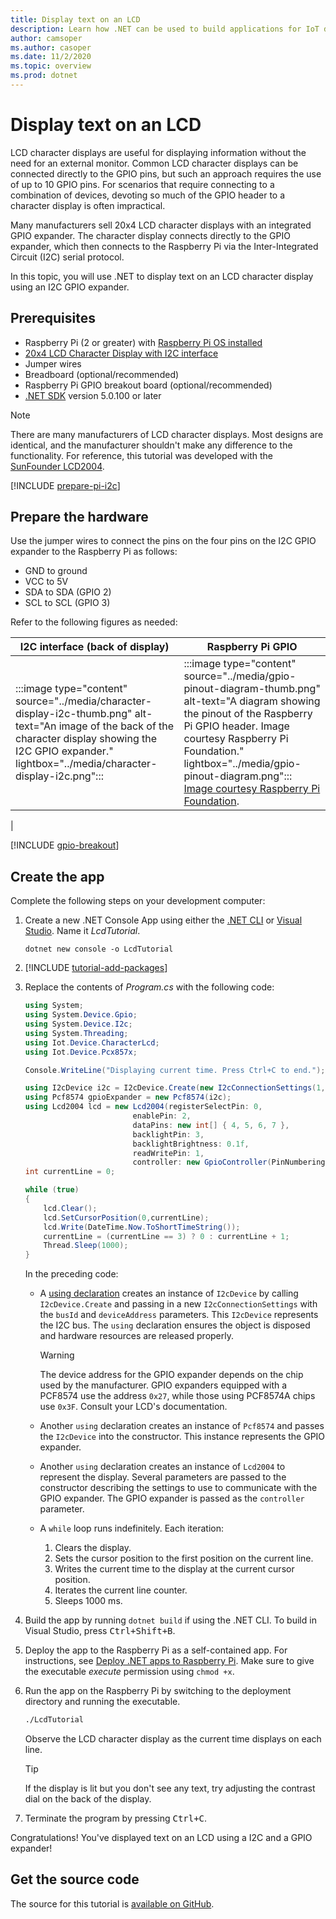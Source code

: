 ```yaml
---
title: Display text on an LCD
description: Learn how .NET can be used to build applications for IoT devices and scenarios.
author: camsoper
ms.author: casoper
ms.date: 11/2/2020
ms.topic: overview
ms.prod: dotnet
---
```


# Display text on an LCD

LCD character displays are useful for displaying information without the need for an external monitor. Common LCD character displays can be connected directly to the GPIO pins, but such an approach requires the use of up to 10 GPIO pins. For scenarios that require connecting to a combination of devices, devoting so much of the GPIO header to a character display is often impractical.

Many manufacturers sell 20x4 LCD character displays with an integrated GPIO expander. The character display connects directly to the GPIO expander, which then connects to the Raspberry Pi via the Inter-Integrated Circuit (I2C) serial protocol.

In this topic, you will use .NET to display text on an LCD character display using an I2C GPIO expander.

## Prerequisites

- Raspberry Pi (2 or greater) with [Raspberry Pi OS installed](https://www.raspberrypi.org/documentation/installation/installing-images/README.md)
- [20x4 LCD Character Display with I2C interface](https://www.bing.com/images/search?q=20x4+lcd+display+with+i2c)
- Jumper wires
- Breadboard (optional/recommended)
- Raspberry Pi GPIO breakout board (optional/recommended)
- [.NET SDK](https://dotnet.microsoft.com/download) version 5.0.100 or later

> [!NOTE]
> There are many manufacturers of LCD character displays. Most designs are identical, and the manufacturer shouldn't make any difference to the functionality. For reference, this tutorial was developed with the [SunFounder LCD2004](https://www.sunfounder.com/lcd2004-module.html).

[!INCLUDE [prepare-pi-i2c](../includes/prepare-pi-i2c.md)]

## Prepare the hardware

Use the jumper wires to connect the pins on the four pins on the I2C GPIO expander to the Raspberry Pi as follows:

- GND to ground
- VCC to 5V
- SDA to SDA (GPIO 2)
- SCL to SCL (GPIO 3)

Refer to the following figures as needed:

| I2C interface (back of display) | Raspberry Pi GPIO |
|---------------------------------|-------------------|
| :::image type="content" source="../media/character-display-i2c-thumb.png" alt-text="An image of the back of the character display showing the I2C GPIO expander." lightbox="../media/character-display-i2c.png"::: | :::image type="content" source="../media/gpio-pinout-diagram-thumb.png" alt-text="A diagram showing the pinout of the Raspberry Pi GPIO header. Image courtesy Raspberry Pi Foundation." lightbox="../media/gpio-pinout-diagram.png":::<br />[Image courtesy Raspberry Pi Foundation](https://www.raspberrypi.org/documentation/usage/gpio/).
 |

[!INCLUDE [gpio-breakout](../includes/gpio-breakout.md)]

## Create the app

Complete the following steps on your development computer:

1. Create a new .NET Console App using either the [.NET CLI](/dotnet/core/tools/dotnet-new) or [Visual Studio](/dotnet/core/tutorials/with-visual-studio). Name it *LcdTutorial*.

    ```dotnetcli
    dotnet new console -o LcdTutorial
    ```

1. [!INCLUDE [tutorial-add-packages](../includes/tutorial-add-packages.md)]
1. Replace the contents of *Program.cs* with the following code:

    ```csharp
    using System;
    using System.Device.Gpio;
    using System.Device.I2c;
    using System.Threading;
    using Iot.Device.CharacterLcd;
    using Iot.Device.Pcx857x;

    Console.WriteLine("Displaying current time. Press Ctrl+C to end.");

    using I2cDevice i2c = I2cDevice.Create(new I2cConnectionSettings(1, 0x27));
    using Pcf8574 gpioExpander = new Pcf8574(i2c);
    using Lcd2004 lcd = new Lcd2004(registerSelectPin: 0,
                            enablePin: 2,
                            dataPins: new int[] { 4, 5, 6, 7 },
                            backlightPin: 3,
                            backlightBrightness: 0.1f,
                            readWritePin: 1,
                            controller: new GpioController(PinNumberingScheme.Logical, gpioExpander));
    int currentLine = 0;

    while (true)
    {
        lcd.Clear();
        lcd.SetCursorPosition(0,currentLine);
        lcd.Write(DateTime.Now.ToShortTimeString());
        currentLine = (currentLine == 3) ? 0 : currentLine + 1;
        Thread.Sleep(1000);
    }
    ```

    In the preceding code:

    - A [using declaration](/dotnet/csharp/whats-new/csharp-8#using-declarations) creates an instance of `I2cDevice` by calling `I2cDevice.Create` and passing in a new `I2cConnectionSettings` with the `busId` and `deviceAddress` parameters. This `I2cDevice` represents the I2C bus. The `using` declaration ensures the object is disposed and hardware resources are released properly.

        > [!WARNING]
        > The device address for the GPIO expander depends on the chip used by the manufacturer. GPIO expanders equipped with a PCF8574 use the address `0x27`, while those using PCF8574A chips use `0x3F`. Consult your LCD's documentation.

    - Another `using` declaration creates an instance of `Pcf8574` and passes the `I2cDevice` into the constructor. This instance represents the GPIO expander.
    - Another `using` declaration creates an instance of `Lcd2004` to represent the display. Several parameters are passed to the constructor describing the settings to use to communicate with the GPIO expander. The GPIO expander is passed as the `controller` parameter.
    - A `while` loop runs indefinitely. Each iteration:
        1. Clears the display.
        1. Sets the cursor position to the first position on the current line.
        1. Writes the current time to the display at the current cursor position.
        1. Iterates the current line counter.
        1. Sleeps 1000 ms.

1. Build the app by running `dotnet build` if using the .NET CLI. To build in Visual Studio, press <kbd>Ctrl+Shift+B</kbd>.
1. Deploy the app to the Raspberry Pi as a self-contained app. For instructions, see [Deploy .NET apps to Raspberry Pi](../deployment.md#deploying-a-self-contained-app). Make sure to give the executable *execute* permission using `chmod +x`.
1. Run the app on the Raspberry Pi by switching to the deployment directory and running the executable.

    ```bash
    ./LcdTutorial
    ```

    Observe the LCD character display as the current time displays on each line.

    > [!TIP]
    > If the display is lit but you don't see any text, try adjusting the contrast dial on the back of the display.

1. Terminate the program by pressing <kbd>Ctrl+C</kbd>.

Congratulations! You've displayed text on an LCD using a I2C and a GPIO expander!

## Get the source code

The source for this tutorial is [available on GitHub](https://github.com/MicrosoftDocs/dotnet-iot-assets/tree/master/tutorials/LcdTutorial).
